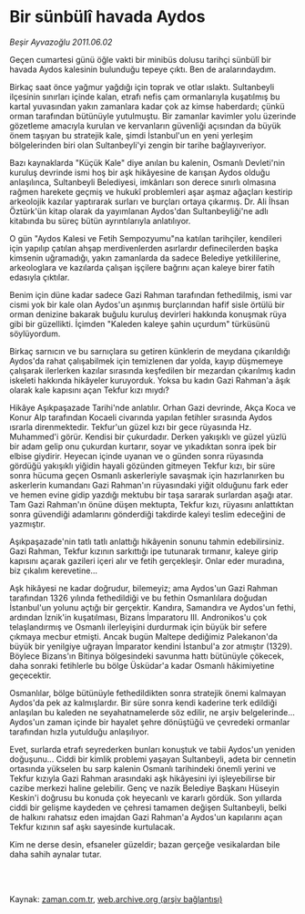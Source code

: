# Bir sünbülî havada Aydos

*Beşir Ayvazoğlu 2011.06.02*

<td class="columnist-detail">
<p>Geçen cumartesi günü öğle vakti bir minibüs dolusu tarihçi sünbülî bir havada Aydos kalesinin bulunduğu tepeye çıktı. Ben de aralarındaydım.</p>
<p>
<div id="haberMetinDiv">
<p>Birkaç saat önce yağmur yağdığı için toprak ve otlar ıslaktı. Sultanbeyli ilçesinin sınırları içinde kalan, etrafı nefis çam ormanlarıyla kuşatılmış bu kartal yuvasından yakın zamanlara kadar çok az kimse haberdardı; çünkü orman tarafından bütünüyle yutulmuştu. Bir zamanlar kavimler yolu üzerinde gözetleme amacıyla kurulan ve kervanların güvenliği açısından da büyük önem taşıyan bu stratejik kale, şimdi İstanbul'un en yeni yerleşim bölgelerinden biri olan Sultanbeyli'yi zengin bir tarihe bağlayıveriyor.
<p>Bazı kaynaklarda "Küçük Kale" diye anılan bu kalenin, Osmanlı Devleti'nin kuruluş devrinde ismi hoş bir aşk hikâyesine de karışan Aydos olduğu anlaşılınca, Sultanbeyli Belediyesi, imkânları son derece sınırlı olmasına rağmen harekete geçmiş ve hukukî problemleri aşar aşmaz ağaçları kestirip arkeolojik kazılar yaptırarak surları ve burçları ortaya çıkarmış. Dr. Ali İhsan Öztürk'ün kitap olarak da yayımlanan Aydos'dan Sultanbeyliği'ne adlı kitabında bu süreç bütün ayrıntılarıyla anlatılıyor.
<p>O gün "Aydos Kalesi ve Fetih Sempozyumu"na katılan tarihçiler, kendileri için yapılıp çatılan ahşap merdivenlerden asırlardır definecilerden başka kimsenin uğramadığı, yakın zamanlarda da sadece Belediye yetkililerine, arkeologlara ve kazılarda çalışan işçilere bağrını açan kaleye birer fatih edasıyla çıktılar.
<p>Benim için düne kadar sadece Gazi Rahman tarafından fethedilmiş, ismi var cismi yok bir kale olan Aydos'un aşınmış burçlarından hafif sisle örtülü bir orman denizine bakarak buğulu kuruluş devirleri hakkında konuşmak rüya gibi bir güzellikti. İçimden "Kaleden kaleye şahin uçurdum" türküsünü söylüyordum.
<p>Birkaç sarnıcın ve bu sarnıçlara su getiren künklerin de meydana çıkarıldığı Aydos'da rahat çalışabilmek için temizlenen dar yolda, kayıp düşmemeye çalışarak ilerlerken kazılar sırasında keşfedilen bir mezardan çıkarılmış kadın iskeleti hakkında hikâyeler kuruyorduk. Yoksa bu kadın Gazi Rahman'a âşık olarak kale kapısını açan Tekfur kızı mıydı?
<p>Hikâye Aşıkpaşazade Tarihi'nde anlatılır. Orhan Gazi devrinde, Akça Koca ve Konur Alp tarafından Kocaeli civarında yapılan fetihler sırasında Aydos ısrarla direnmektedir. Tekfur'un güzel kızı bir gece rüyasında Hz. Muhammed'i görür. Kendisi bir çukurdadır. Derken yakışıklı ve güzel yüzlü bir adam gelip onu çukurdan kurtarır, soyar ve yıkadıktan sonra ipek bir elbise giydirir. Heyecan içinde uyanan ve o günden sonra rüyasında gördüğü yakışıklı yiğidin hayali gözünden gitmeyen Tekfur kızı, bir süre sonra hücuma geçen Osmanlı askerleriyle savaşmak için hazırlanırken bu askerlerin kumandanı Gazi Rahman'ın rüyasındaki yiğit olduğunu fark eder ve hemen evine gidip yazdığı mektubu bir taşa sararak surlardan aşağı atar. Tam Gazi Rahman'ın önüne düşen mektupta, Tekfur kızı, rüyasını anlattıktan sonra güvendiği adamlarını gönderdiği takdirde kaleyi teslim edeceğini de yazmıştır.
<p>Aşıkpaşazade'nin tatlı tatlı anlattığı hikâyenin sonunu tahmin edebilirsiniz. Gazi Rahman, Tekfur kızının sarkıttığı ipe tutunarak tırmanır, kaleye girip kapısını açarak gazileri içeri alır ve fetih gerçekleşir. Onlar eder muradına, biz çıkalım kerevetine...
<p>Aşk hikâyesi ne kadar doğrudur, bilemeyiz; ama Aydos'un Gazi Rahman tarafından 1326 yılında fethedildiği ve bu fethin Osmanlılara doğudan İstanbul'un yolunu açtığı bir gerçektir. Kandıra, Samandıra ve Aydos'un fethi, ardından İznik'in kuşatılması, Bizans İmparatoru III. Andronikos'u çok telaşlandırmış ve Osmanlı ilerleyişini durdurmak için büyük bir sefere çıkmaya mecbur etmişti. Ancak bugün Maltepe dediğimiz Palekanon'da büyük bir yenilgiye uğrayan İmparator kendini İstanbul'a zor atmıştır (1329). Böylece Bizans'ın Bitinya bölgesindeki savunma hattı bütünüyle çökecek, daha sonraki fetihlerle bu bölge Üsküdar'a kadar Osmanlı hâkimiyetine geçecektir.
<p>Osmanlılar, bölge bütünüyle fethedildikten sonra stratejik önemi kalmayan Aydos'da pek az kalmışlardır. Bir süre sonra kendi kaderine terk edildiği anlaşılan bu kaleden ne seyahatnamelerde söz edilir, ne arşiv belgelerinde... Aydos'un zaman içinde bir hayalet şehre dönüştüğü ve çevredeki ormanlar tarafından hızla yutulduğu anlaşılıyor.
<p>Evet, surlarda etrafı seyrederken bunları konuştuk ve tabii Aydos'un yeniden doğuşunu... Ciddi bir kimlik problemi yaşayan Sultanbeyli, adeta bir cennetin ortasında yükselen bu sarp kalenin Osmanlı tarihindeki önemli yerini ve Tekfur kızıyla Gazi Rahman arasındaki aşk hikâyesini iyi işleyebilirse bir cazibe merkezi haline gelebilir. Genç ve nazik Belediye Başkanı Hüseyin Keskin'i doğrusu bu konuda çok heyecanlı ve kararlı gördük. Son yıllarda ciddi bir gelişme kaydeden ve çehresi tamamen değişen Sultanbeyli, belki de halkını rahatsız eden imajdan Gazi Rahman'a Aydos'un kapılarını açan Tekfur kızının saf aşkı sayesinde kurtulacak.
<p>Kim ne derse desin, efsaneler güzeldir; bazan gerçeğe vesikalardan bile daha sahih aynalar tutar. </p></p></p></p></p></p></p></p></p></p></p></div>
</p>


<p><br>
		 </br></p></td>

Kaynak: [zaman.com.tr](http://zaman.com.tr/yazar.do?yazino=1141769), [web.archive.org (arşiv bağlantısı)](http://web.archive.org/web/20111213135737/http://zaman.com.tr/yazar.do?yazino=1141769)
